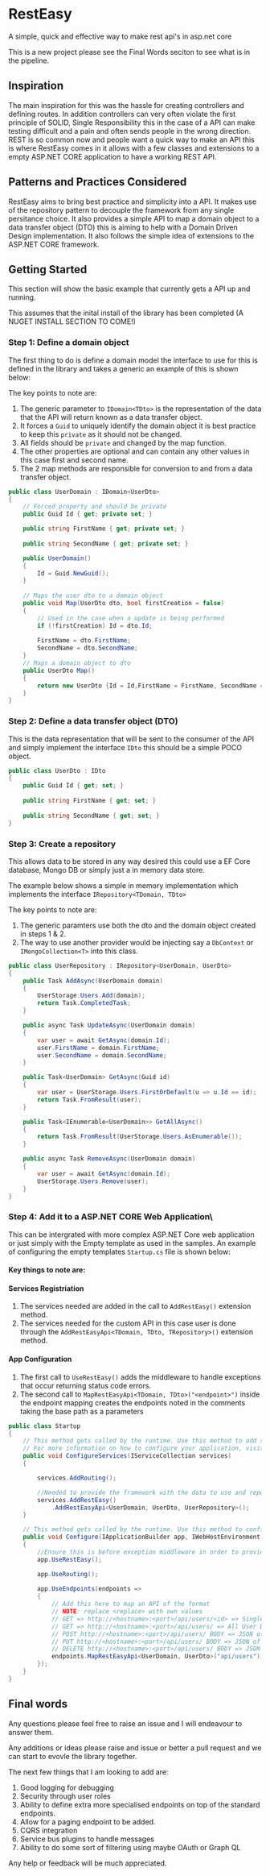 # RestEasy
A simple, quick and effective way to make rest api's in asp.net core

This is a new project please see the Final Words seciton to see what is in the pipeline.

## Inspiration
The main inspiration for this was the hassle for creating controllers and defining routes. In addition controllers can very often violate the first principle of SOLID, Single Responsibility this in the case of a API can make testing difficult and a pain and often sends people in the wrong direction.
REST is so common now and people want a quick way to make an API this is where RestEasy comes in it allows with a few classes and extensions to a empty ASP.NET CORE application to have a working REST API.

## Patterns and Practices Considered
RestEasy aims to bring best practice and simplicity into a API. It makes use of the repository pattern to decouple the framework from any single persitance choice. It also provides a simple API to map a domain object to a data transfer object (DTO) this is aiming to help with a Domain Driven Design implementation.
It also follows the simple idea of extensions to the ASP.NET CORE framework.

## Getting Started
This section will show the basic example that currently gets a API up and running.

This assumes that the inital install of the library has been completed (A NUGET INSTALL SECTION TO COME!)

### Step 1: Define a domain object
The first thing to do is define a domain model the interface to use for this is defined in the library and takes a generic an example of this is shown below:

The key points to note are:
1. The generic parameter to ```IDomain<TDto>``` is the representation of the data that the API will return known as a data transfer object.
2. It forces a ```Guid``` to uniquely identify the domain object it is best practice to keep this ```private``` as it should not be changed.
3. All fields should be ```private``` and changed by the map function. 
3. The other properties are optional and can contain any other values in this case first and second name.
4. The 2 map methods are responsible for conversion to and from a data transfer object.
```c#
public class UserDomain : IDomain<UserDto>
{
    // Forced property and should be private
    public Guid Id { get; private set; }

    public string FirstName { get; private set; }
    
    public string SecondName { get; private set; }

    public UserDomain()
    {
        Id = Guid.NewGuid();
    }
        
    // Maps the user dto to a domain object
    public void Map(UserDto dto, bool firstCreation = false)
    {
        // Used in the case when a update is being performed
        if (!firstCreation) Id = dto.Id;
        
        FirstName = dto.FirstName;
        SecondName = dto.SecondName;
    }
    // Maps a domain object to dto
    public UserDto Map()
    {
        return new UserDto {Id = Id,FirstName = FirstName, SecondName = SecondName};
    }
}
```

### Step 2: Define a data transfer object (DTO)
This is the data representation that will be sent to the consumer of the API and simply implement the interface ```IDto``` this should be a simple POCO object.
```c#
public class UserDto : IDto
{
    public Guid Id { get; set; }
    
    public string FirstName { get; set; }
    
    public string SecondName { get; set; }
}
``` 
### Step 3: Create a repository
This allows data to be stored in any way desired this could use a EF Core database, Mongo DB or simply just a in memory data store.

The example below shows a simple in memory implementation which implements the interface ```IRepository<TDomain, TDto>```

The key points to note are:

1. The generic paramters use both the dto and the domain object created in steps 1 & 2.
2. The way to use another provider would be injecting say a ```DbContext``` or ```IMongoCollection<T>``` into this class.

```c#
public class UserRepository : IRepository<UserDomain, UserDto>
{    
    public Task AddAsync(UserDomain domain)
    {
        UserStorage.Users.Add(domain);
        return Task.CompletedTask;
    }

    public async Task UpdateAsync(UserDomain domain)
    {
        var user = await GetAsync(domain.Id);
        user.FirstName = domain.FirstName;
        user.SecondName = domain.SecondName;
    }

    public Task<UserDomain> GetAsync(Guid id)
    {
        var user = UserStorage.Users.FirstOrDefault(u => u.Id == id);
        return Task.FromResult(user);
    }

    public Task<IEnumerable<UserDomain>> GetAllAsync()
    {
        return Task.FromResult(UserStorage.Users.AsEnumerable());
    }

    public async Task RemoveAsync(UserDomain domain)
    {
        var user = await GetAsync(domain.Id);
        UserStorage.Users.Remove(user);
    }
}
```
### Step 4: Add it to a ASP.NET CORE Web Application\

This can be intergrated with more complex ASP.NET Core web application or just simply with the Empty template as used in the samples. An example of configuring the empty templates ```Startup.cs``` file is shown below:

#### Key things to note are:

#### Services Registriation

1. The services needed are added in the call to ```AddRestEasy()``` extension method.
2. The services needed for the custom API in this case user is done through the ```AddRestEasyApi<TDomain, TDto, TRepository>()``` extension method.

#### App Configuration

1. The first call to ```UseRestEasy()``` adds the middleware to handle exceptions that occur returning status code errors.
2. The second call to ```MapRestEasyApi<TDomain, TDto>("<endpoint>")``` inside the endpoint mapping creates the endpoints noted in the comments taking the base path as a parameters 

```c#
public class Startup
{
    // This method gets called by the runtime. Use this method to add services to the container.
    // For more information on how to configure your application, visit https://go.microsoft.com/fwlink/?LinkID=398940
    public void ConfigureServices(IServiceCollection services)
    {

        services.AddRouting();

        //Needed to provide the framework with the data to use and repository to perform the data access
        services.AddRestEasy()
            .AddRestEasyApi<UserDomain, UserDto, UserRepository>();        
    }

    // This method gets called by the runtime. Use this method to configure the HTTP request pipeline.
    public void Configure(IApplicationBuilder app, IWebHostEnvironment env)
    {                
        //Ensure this is before exception middleware in order to provide proper responses.
        app.UseRestEasy();

        app.UseRouting();
        
        app.UseEndpoints(endpoints =>
        {
            // Add this here to map an API of the format
            // NOTE: replace <replace> with own values
            // GET => http://<hostname>:<port>/api/users/<id> => Single UserDto [OK]
            // GET => http://<hostname>:<port>/api/users/ => All User Dto [OK]       
            // POST http://<hostname>:<port>/api/users/ BODY => JSON of UserDto => [OK] Creates User   
            // PUT http://<hostname>:<port>/api/users/ BODY => JSON of UserDto => [OK] Updates User
            // DELETE http://<hostname>:<port>/api/users/ BODY => JSON of UserDto => [OK] Remove User
            endpoints.MapRestEasyApi<UserDomain, UserDto>("api/users");
        });
    }
}
```

## Final words

Any questions please feel free to raise an issue and I will endeavour to answer them.

Any additions or ideas please raise and issue or better a pull request and we can start to evovle the library together.

The next few things that I am looking to add are: 

1. Good logging for debugging
2. Security through user roles
3. Ability to define extra more specialised endpoints on top of the standard endpoints.
4. Allow for a paging endpoint to be added.
5. CQRS integration
6. Service bus plugins to handle messages
7. Ability to do some sort of filtering using maybe OAuth or Graph QL

Any help or feedback will be much appreciated.